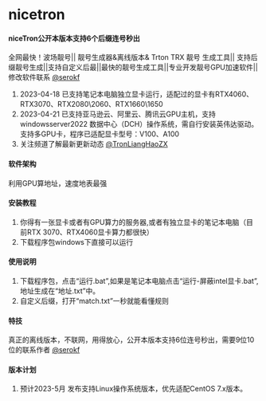 # nicetron
#### niceTron公开本版本支持6个后缀连号秒出
全网最快！波场靓号|| 靓号生成器&离线版本& Trton TRX 靓号 生成工具|| 支持后缀靓号生成||支持自定义后最||最快的靓号生成工具||专业开发靓号GPU加速软件||修改软件联系 [@serokf](https://t.me/serokf)
1. 2023-04-18 已支持笔记本电脑独立显卡运行，适配过的显卡有RTX4060、RTX3070、RTX2080\2060、RTX1660\1650
2. 2023-04-21 已支持亚马逊云、阿里云、腾讯云GPU主机，支持 windowsserver2022 数据中心（DCH）操作系统，需自行安装英伟达驱动。支持多GPU卡，程序已适配显卡型号：V100、A100
3. 关注频道了解最新更新动态 [@TronLiangHaoZX](https://t.me/TronLiangHaoZX)

#### 软件架构
利用GPU算地址，速度地表最强

#### 安装教程

1. 你得有一张显卡或者有GPU算力的服务器,或者有独立显卡的笔记本电脑（目前RTX 3070、RTX4060显卡算力都很快）
2. 下载程序包windows下直接可以运行

#### 使用说明

1. 下载程序包，点击“运行.bat”,如果是笔记本电脑点击“运行-屏蔽intel显卡.bat”,地址生成在“地址.txt”中。
2. 自定义后缀，打开“match.txt”一秒就能看懂规则
#### 特技
真正的离线版本，不联网，用得放心，公开本版本支持6位连号秒出，需要9位10位的联系作者  [@serokf](https://t.me/serokf)

#### 版本计划
1. 预计2023-5月 发布支持Linux操作系统版本，优先适配CentOS 7.x版本。
